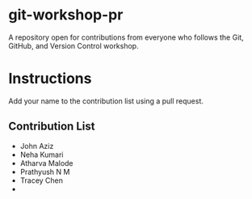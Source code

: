 # git-workshop-pr
A repository open for contributions from everyone who follows the Git, GitHub, and Version Control workshop.

# Instructions

Add your name to the contribution list using a pull request.

## Contribution List
- John Aziz
- Neha Kumari
- Atharva Malode
- Prathyush N M
- Tracey Chen
- 
